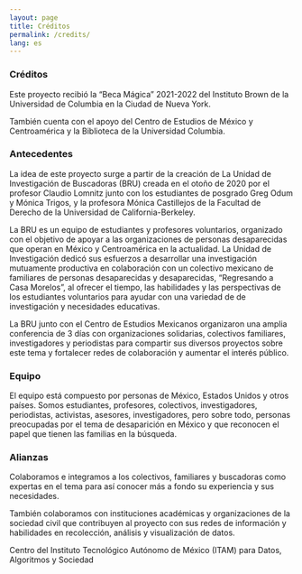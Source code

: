 ```yaml
---
layout: page
title: Créditos
permalink: /credits/
lang: es
---
```


<h3>Créditos</h3>

<p>Este proyecto recibió la “Beca Mágica” 2021-2022 del Instituto Brown de la Universidad de Columbia en la Ciudad de Nueva York.</p>

<p>También cuenta con el apoyo del Centro de Estudios de México y Centroamérica y la Biblioteca de la Universidad Columbia.</p>


<div class="archivo animatable fadeInUp" data-color="neutro">
<h3>Antecedentes</h3>

<p>La idea de este proyecto surge a partir de la creación de La Unidad de Investigación de Buscadoras (BRU) creada en el otoño de 2020 por el profesor Claudio Lomnitz junto con los estudiantes de posgrado Greg Odum y Mónica Trigos, y la profesora Mónica Castillejos de la Facultad de Derecho de la Universidad de California-Berkeley.</p>

<p>La BRU es un equipo de estudiantes y profesores voluntarios, organizado con el objetivo de apoyar a las organizaciones de personas desaparecidas que operan en México y Centroamérica en la actualidad. La Unidad de Investigación dedicó sus esfuerzos a desarrollar una investigación mutuamente productiva en colaboración con un colectivo mexicano de familiares de personas desaparecidas y desaparecidas, “Regresando a Casa Morelos”, al ofrecer el tiempo, las habilidades y las perspectivas de los estudiantes voluntarios para ayudar con una variedad de de investigación y necesidades educativas.</p>

<p>La BRU junto con el Centro de Estudios Mexicanos organizaron una amplia conferencia de 3 días con organizaciones solidarias, colectivos familiares, investigadores y periodistas para compartir sus diversos proyectos sobre este tema y fortalecer redes de colaboración y aumentar el interés público.</p>
</div>



<div class="archivo animatable fadeInUp" id="stories" data-color="neutro">
<h3>Equipo</h3>

El equipo está compuesto por personas de México, Estados Unidos y otros países. Somos estudiantes, profesores, colectivos, investigadores, periodistas, activistas, asesores, investigadores, pero sobre todo, personas preocupadas por el tema de desaparición en México y que reconocen el papel que tienen las familias en la búsqueda.
</div>


<div class="archivo animatable fadeInUp" id="stories" data-color="neutro">
<h3>Alianzas</h3>
<p>Colaboramos e integramos a los colectivos, familiares y buscadoras como expertas en el tema para así conocer más a fondo su experiencia y sus necesidades.</p>
<p>También colaboramos con instituciones académicas y organizaciones de la sociedad civil que contribuyen al proyecto con sus redes de información y habilidades en recolección, análisis y visualización de datos.</p>

<p>Centro del Instituto Tecnológico Autónomo de México (ITAM) para Datos, Algoritmos y Sociedad</p>

</div>
